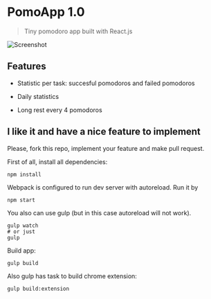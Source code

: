 # PomoApp 1.0

> Tiny pomodoro app built with React.js

![Screenshot](https://https://github.com/adriantelles/react-pomoapp/screen.png)

## Features

- Statistic per task: succesful pomodoros and failed pomodoros

- Daily statistics

- Long rest every 4 pomodoros

## I like it and have a nice feature to implement

Please, fork this repo, implement your feature and make pull request.

First of all, install all dependencies:

```
npm install
```

Webpack is configured to run dev server with autoreload. Run it by

```
npm start
```

You also can use gulp (but in this case autoreload will not work).

```
gulp watch
# or just
gulp
```

Build app:

```
gulp build
```

Also gulp has task to build chrome extension:

```
gulp build:extension
```
